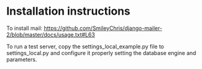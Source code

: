 Installation instructions
=========================

To install mail:
https://github.com/SmileyChris/django-mailer-2/blob/master/docs/usage.txt#L63

To run a test server, copy the settings_local_example.py file to settings_local.py and configure it properly setting the database engine and parameters.
